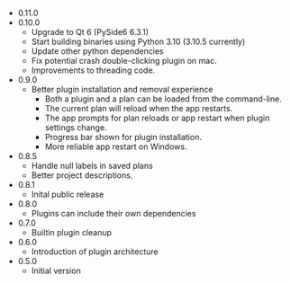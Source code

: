 - 0.11.0
- 0.10.0
  - Upgrade to Qt 6 (PySide6 6.3.1)
  - Start building binaries using Python 3.10 (3.10.5 currently)
  - Update other python dependencies
  - Fix potential crash double-clicking plugin on mac.
  - Improvements to threading code.
- 0.9.0
  - Better plugin installation and removal experience
    - Both a plugin and a plan can be loaded from the command-line.
    - The current plan will reload when the app restarts.
    - The app prompts for plan reloads or app restart when plugin settings change.
    - Progress bar shown for plugin installation.
    - More reliable app restart on Windows.
- 0.8.5
  - Handle null labels in saved plans
  - Better project descriptions.
- 0.8.1
  - Inital public release
- 0.8.0
  - Plugins can include their own dependencies
- 0.7.0
  - Builtin plugin cleanup
- 0.6.0
  - Introduction of plugin architecture
- 0.5.0
  - Initial version
